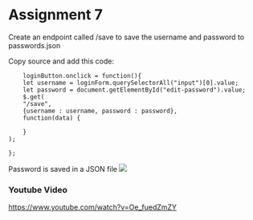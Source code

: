 # Assignment 7
Create an endpoint called /save to save the username and password to passwords.json

Copy source and add this code:
```
    loginButton.onclick = function(){
    let username = loginForm.querySelectorAll("input")[0].value;
    let password = document.getElementById("edit-password").value;
    $.get(
    "/save",
    {username : username, password : password},
    function(data) {
       
    }
);
  
};
```
Password is saved in a JSON file
  ![](https://github.com/MylesTillman495/cs595-s21/blob/main/assignments/Tillman/7/images/passwords_saved.png)
### Youtube Video
https://www.youtube.com/watch?v=Oe_fuedZmZY